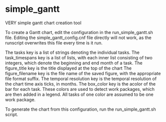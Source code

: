 # simple_gantt
VERY simple gantt chart creation tool

To create a Gantt chart, edit the configuration in the run_simple_gantt.sh file.
Editing the simple_gantt_config.cnf file directly will not work, as the runscript overwrites this file every time is it run.

The tasks key is a list of strings denoting the individual tasks.
The task_timespans key is a list of lists, with each inner list consisting of two integers, which denote the beginning and
end month of a task.
The figure_title key is the title displayed at the top of the chart
The figure_filename key is the file name of the saved figure, with the appropriate file format suffix.
The temporal resolution key is the temporal resolution of the chart time axis ticks, in months.
The box_color key is the acolor of the bar for each task. These colors are used to detect work packages, which are then
added in a legend. All tasks of one color are assumed to be one work package.

To generate the chart from this configuration, run the run_simple_gantt.sh script.
